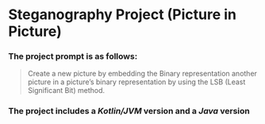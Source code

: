 # Steganography Project (Picture in Picture)

### The project prompt is as follows:
> Create a new picture by embedding the Binary representation another picture
> in a picture’s binary representation by using the LSB (Least Significant Bit) method.

### The project includes a _Kotlin/JVM_ version and a _Java_ version
